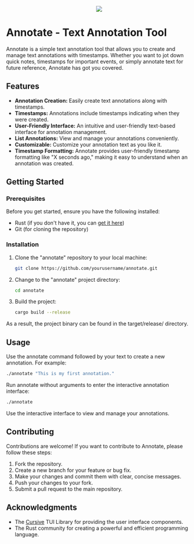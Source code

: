 <p align="center"><img src="https://i.imgur.com/Z2X2Ryk.png"></p>

# Annotate - Text Annotation Tool

Annotate is a simple text annotation tool that allows you to create and manage text annotations with timestamps. Whether you want to jot down quick notes, timestamps for important events, or simply annotate text for future reference, Annotate has got you covered.

## Features

- **Annotation Creation:** Easily create text annotations along with timestamps.
- **Timestamps:** Annotations include timestamps indicating when they were created.
- **User-Friendly Interface:** An intuitive and user-friendly text-based interface for annotation management.
- **List Annotations:** View and manage your annotations conveniently.
- **Customizable:** Customize your annotation text as you like it.
- **Timestamp Formatting:** Annotate provides user-friendly timestamp formatting like "X seconds ago," making it easy to understand when an annotation was created.

## Getting Started

### Prerequisites

Before you get started, ensure you have the following installed:

- Rust (if you don't have it, you can [get it here](https://www.rust-lang.org/tools/install))
- Git (for cloning the repository)

### Installation

1. Clone the "annotate" repository to your local machine:

   ```bash
   git clone https://github.com/yourusername/annotate.git
   ```

2. Change to the "annotate" project directory:

   ```bash
   cd annotate
   ```
   
3. Build the project:

   ```bash
   cargo build --release
   ```

  As a result, the project binary can be found in the target/release/ directory.

## Usage

Use the annotate command followed by your text to create a new annotation. For example:
  
  ```bash
  ./annotate "This is my first annotation."
  ```

Run annotate without arguments to enter the interactive annotation interface:

  ```bash
  ./annotate
  ```

Use the interactive interface to view and manage your annotations.

## Contributing

Contributions are welcome! If you want to contribute to Annotate, please follow these steps:

 1. Fork the repository.
 2. Create a new branch for your feature or bug fix.
 3. Make your changes and commit them with clear, concise messages.
 4. Push your changes to your fork.
 5. Submit a pull request to the main repository.
    
## Acknowledgments

- The [Cursive](https://github.com/gyscos/cursive) TUI Library for providing the user interface components.
- The Rust community for creating a powerful and efficient programming language.
